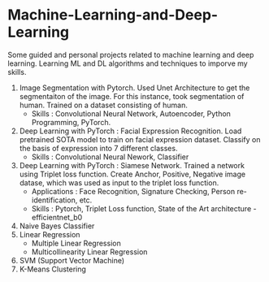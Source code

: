 # Machine-Learning-and-Deep-Learning
Some guided and personal projects related to machine learning and deep learning. Learning ML and DL algorithms and techniques to imporve my skills.

1. Image Segmentation with Pytorch. Used Unet Architecture to get the segmentaiton of the image. For this instance, took segmentation of human. Trained on a dataset consisting of human.
    * Skills : Convolutional Neural Network, Autoencoder, Python Programming, PyTorch.
2. Deep Learning with PyTorch : Facial Expression Recognition. Load pretrained SOTA model to train on facial expression dataset. Classify on the basis of expression into 7 different classes.
    * Skills : Convolutional Neural Nework, Classifier
3. Deep Learning with PyTorch : Siamese Network. Trained a network using Triplet loss function. Create Anchor, Positive, Negative image datase, which was used as input to the triplet loss function.
    * Applications : Face Recognition, Signature Checking, Person re-identification, etc.
    * Skills : Pytorch, Triplet Loss function, State of the Art architecture - efficientnet_b0
4. Naive Bayes Classifier
5. Linear Regression
    * Multiple Linear Regression
    * Multicollinearity Linear Regression
6. SVM (Support Vector Machine)
7. K-Means Clustering
